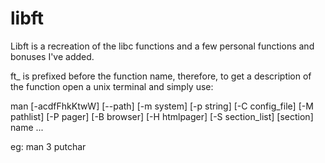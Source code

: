 # libft

Libft is a recreation of the libc functions and a few personal functions and bonuses I've added.

ft_ is prefixed before the function name, therefore, to get a description of the function
open a unix terminal and simply use:

man  [-acdfFhkKtwW]  [--path]  [-m  system] [-p string] [-C config_file] [-M pathlist] [-P pager] [-B browser] [-H
       htmlpager] [-S section_list] [section] name ...

eg: man 3 putchar 
